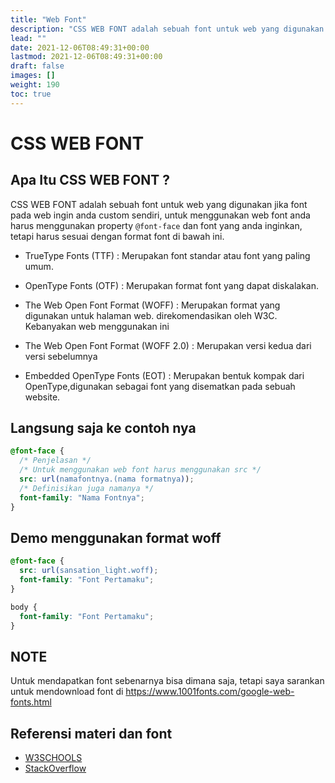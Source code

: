 ```yaml
---
title: "Web Font"
description: "CSS WEB FONT adalah sebuah font untuk web yang digunakan jika font pada web ingin anda custom sendiri"
lead: ""
date: 2021-12-06T08:49:31+00:00
lastmod: 2021-12-06T08:49:31+00:00
draft: false
images: []
weight: 190
toc: true
---
```

# CSS WEB FONT

## Apa Itu CSS WEB FONT ?

CSS WEB FONT adalah sebuah font untuk web yang digunakan jika font pada web ingin anda custom sendiri, untuk menggunakan web font anda harus menggunakan property `@font-face` dan font yang anda inginkan, tetapi harus sesuai dengan format font di bawah ini.

- TrueType Fonts (TTF) :
  Merupakan font standar atau font yang paling umum.

- OpenType Fonts (OTF) :
  Merupakan format font yang dapat diskalakan.

- The Web Open Font Format (WOFF) :
  Merupakan format yang digunakan untuk halaman web. direkomendasikan oleh W3C. Kebanyakan web menggunakan ini

- The Web Open Font Format (WOFF 2.0) :
  Merupakan versi kedua dari versi sebelumnya

- Embedded OpenType Fonts (EOT) :
  Merupakan bentuk kompak dari OpenType,digunakan sebagai font yang disematkan pada sebuah website.

## Langsung saja ke contoh nya

```css
@font-face {
  /* Penjelasan */
  /* Untuk menggunakan web font harus menggunakan src */
  src: url(namafontnya.(nama formatnya));
  /* Definisikan juga namanya */
  font-family: "Nama Fontnya";
}
```

## Demo menggunakan format woff

```css
@font-face {
  src: url(sansation_light.woff);
  font-family: "Font Pertamaku";
}

body {
  font-family: "Font Pertamaku";
}
```

## NOTE

Untuk mendapatkan font sebenarnya bisa dimana saja, tetapi saya sarankan untuk mendownload font di https://www.1001fonts.com/google-web-fonts.html

## Referensi materi dan font

- [W3SCHOOLS](https://www.w3schools.com/css/css3_fonts.asp)
- [StackOverflow](https://stackoverflow.com/questions/12812441/how-do-i-use-woff-fonts-for-my-website)
